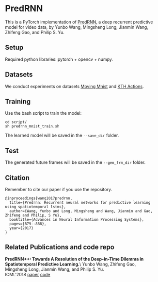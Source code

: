 # PredRNN
This is a PyTorch implementation of [PredRNN](https://papers.nips.cc/paper/6689-predrnn-recurrent-neural-networks-for-predictive-learning-using-spatiotemporal-lstms), a deep recurrent predictive model for video data, by Yunbo Wang, Mingsheng Long, Jianmin Wang, Zhifeng Gao, and Philip S. Yu.

## Setup
Required python libraries: pytorch + opencv + numpy.

## Datasets
We conduct experiments on datasets [Moving Mnist](https://1drv.ms/f/s!AuK5cwCfU3__fGzXjcOlzTQw158) and [KTH Actions](http://www.nada.kth.se/cvap/actions/).

## Training
Use the bash script to train the model:
```
cd script/
sh predrnn_mnist_train.sh
```
The learned model will be saved in the `--save_dir` folder.

## Test
The generated future frames will be saved in the `--gen_frm_dir` folder.

## Citation
Remember to cite our paper if you use the repository.
```
@inproceedings{wang2017predrnn,
  title={Predrnn: Recurrent neural networks for predictive learning using spatiotemporal lstms},
  author={Wang, Yunbo and Long, Mingsheng and Wang, Jianmin and Gao, Zhifeng and Philip, S Yu},
  booktitle={Advances in Neural Information Processing Systems},
  pages={879--888},
  year={2017}
}
```

## Related Publications and code repo
**PredRNN++: Towards A Resolution of the Deep-in-Time Dilemma in Spatiotemporal Predictive Learning.**\ 
Yunbo Wang, Zhifeng Gao, Mingsheng Long, Jianmin Wang, and Philip S. Yu.\
ICML'2018 [paper](http://proceedings.mlr.press/v80/wang18b.html) [code](https://github.com/Yunbo426/predrnn-pp)

